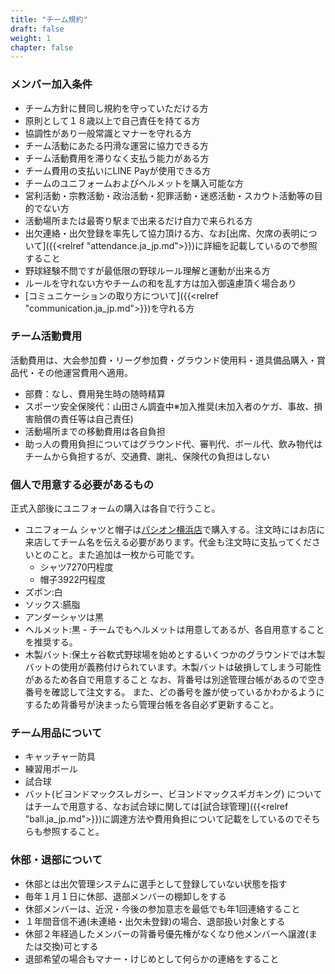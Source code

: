 ```yaml
---
title: "チーム規約"
draft: false
weight: 1
chapter: false
---
```


### メンバー加入条件

- チーム方針に賛同し規約を守っていただける方
- 原則として１８歳以上で自己責任を持てる方
- 協調性があり一般常識とマナーを守れる方
- チーム活動にあたる円滑な運営に協力できる方
- チーム活動費用を滞りなく支払う能力がある方
- チーム費用の支払いにLINE Payが使用できる方
- チームのユニフォームおよびヘルメットを購入可能な方
- 営利活動・宗教活動・政治活動・犯罪活動・迷惑活動・スカウト活動等の目的でない方
- 活動場所または最寄り駅まで出来るだけ自力で来られる方
- 出欠連絡・出欠登録を率先して協力頂ける方、なお[出席、欠席の表明について]({{<relref "attendance.ja_jp.md">}})に詳細を記載しているので参照すること
- 野球経験不問ですが最低限の野球ルール理解と運動が出来る方
- ルールを守れない方やチームの和を乱す方は加入御遠慮頂く場合あり
- [コミュニケーションの取り方について]({{<relref "communication.ja_jp.md">}})を守れる方


### チーム活動費用

活動費用は、大会参加費・リーグ参加費・グラウンド使用料・道具備品購入・賞品代・その他運営費用へ適用。

- 部費：なし、費用発生時の随時精算
- スポーツ安全保険代：山田さん調査中※加入推奨(未加入者のケガ、事故、損害賠償の責任等は自己責任)
- 活動場所までの移動費用は各自負担
- 助っ人の費用負担についてはグラウンド代、審判代、ボール代、飲み物代はチームから負担するが、交通費、謝礼、保険代の負担はしない

### 個人で用意する必要があるもの

正式入部後にユニフォームの購入は各自で行うこと。

- ユニフォーム シャツと帽子は[パシオン横浜店](https://www.at-ml.jp/70786/)で購入する。注文時にはお店に来店してチーム名を伝える必要があります。代金も注文時に支払ってくださいとのこと。また追加は一枚から可能です。
  - シャツ7270円程度
  - 帽子3922円程度
- ズボン:白
- ソックス:臙脂
- アンダーシャツは黒
- ヘルメット:黒 - チームでもヘルメットは用意してあるが、各自用意することを推奨する。
- 木製バット:保土ヶ谷軟式野球場を始めとするいくつかのグラウンドでは木製バットの使用が義務付けられています。木製バットは破損してしまう可能性があるため各自で用意すること
なお、背番号は別途管理台帳があるので空き番号を確認して注文する。
また、どの番号を誰が使っているかわかるようにするため背番号が決まったら管理台帳を各自必ず更新すること。

### チーム用品について

- キャッチャー防具
- 練習用ボール
- 試合球
- バット(ビヨンドマックスレガシー、ビヨンドマックスギガキング)
についてはチームで用意する、なお試合球に関しては[試合球管理]({{<relref "ball.ja_jp.md">}})に調達方法や費用負担について記載をしているのでそちらも参照すること。

### 休部・退部について

- 休部とは出欠管理システムに選手として登録していない状態を指す
- 毎年１月１日に休部、退部メンバーの棚卸しをする
- 休部メンバーは、近況・今後の参加意志を最低でも年1回連絡すること
- １年間音信不通(未連絡・出欠未登録)の場合、退部扱い対象とする
- 休部２年経過したメンバーの背番号優先権がなくなり他メンバーへ譲渡(または交換)可とする
- 退部希望の場合もマナー・けじめとして何らかの連絡をすること
